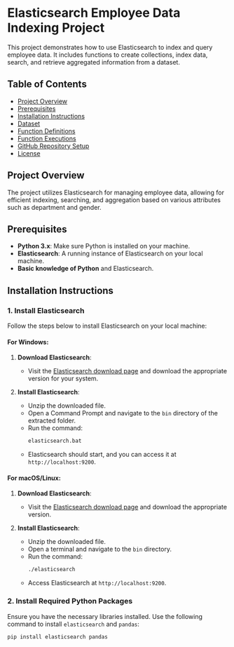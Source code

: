 
# Elasticsearch Employee Data Indexing Project

This project demonstrates how to use Elasticsearch to index and query employee data. It includes functions to create collections, index data, search, and retrieve aggregated information from a dataset.

## Table of Contents

- [Project Overview](#project-overview)
- [Prerequisites](#prerequisites)
- [Installation Instructions](#installation-instructions)
- [Dataset](#dataset)
- [Function Definitions](#function-definitions)
- [Function Executions](#function-executions)
- [GitHub Repository Setup](#github-repository-setup)
- [License](#license)

## Project Overview

The project utilizes Elasticsearch for managing employee data, allowing for efficient indexing, searching, and aggregation based on various attributes such as department and gender.

## Prerequisites

- **Python 3.x**: Make sure Python is installed on your machine.
- **Elasticsearch**: A running instance of Elasticsearch on your local machine.
- **Basic knowledge of Python** and Elasticsearch.

## Installation Instructions

### 1. Install Elasticsearch

Follow the steps below to install Elasticsearch on your local machine:

#### For Windows:

1. **Download Elasticsearch**:
   - Visit the [Elasticsearch download page](https://www.elastic.co/downloads/elasticsearch) and download the appropriate version for your system.

2. **Install Elasticsearch**:
   - Unzip the downloaded file.
   - Open a Command Prompt and navigate to the `bin` directory of the extracted folder.
   - Run the command:
     ```bash
     elasticsearch.bat
     ```
   - Elasticsearch should start, and you can access it at `http://localhost:9200`.

#### For macOS/Linux:

1. **Download Elasticsearch**:
   - Visit the [Elasticsearch download page](https://www.elastic.co/downloads/elasticsearch) and download the appropriate version.

2. **Install Elasticsearch**:
   - Unzip the downloaded file.
   - Open a terminal and navigate to the `bin` directory.
   - Run the command:
     ```bash
     ./elasticsearch
     ```
   - Access Elasticsearch at `http://localhost:9200`.

### 2. Install Required Python Packages

Ensure you have the necessary libraries installed. Use the following command to install `elasticsearch` and `pandas`:

```bash
pip install elasticsearch pandas
